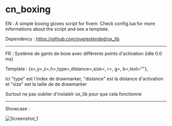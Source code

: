 # cn_boxing

EN :
A simple boxing gloves script for fivem.
Check config.lua for more informations about the script and see a template.

Dependency : https://github.com/overextended/ox_lib

----

FR : Système de gants de boxe avec différents points d'activation (idle 0.0 ms)

Template :
{x=,y=,z=,h=,type=,distance=,size=, r=, g=, b=,text=""},

Ici "type" est l'index de drawmarker, "distance" est la distance d'activation et "size" est la taille de de drawmarker

Surtout ne pas oublier d'instalelr ox_lib pour que cela fonctionne

----

Showcase :

![Screenshot_1](https://user-images.githubusercontent.com/92865037/193956787-7254f40a-ab90-4266-ac1d-e69aceddfb89.png)
